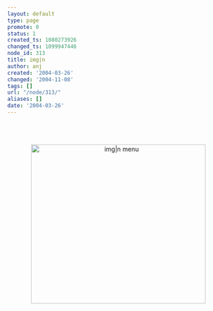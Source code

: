 ```yaml
---
layout: default
type: page
promote: 0
status: 1
created_ts: 1080273926
changed_ts: 1099947446
node_id: 313
title: img|n
author: anj
created: '2004-03-26'
changed: '2004-11-08'
tags: []
url: "/node/313/"
aliases: []
date: '2004-03-26'
---
```

<br/>
<br/>
<br/>
<div align="center">
<img src="/themes/anjackson.net/imgn-menu.jpg" border="0" usemap="#clientmap" alt="img|n menu" width="397" height="361"/>
</div>
<!-- Automatically created by Imagen, v1.74 -->
<map name="clientmap"><area shape="rect" coords="44,153,118,181" href="/image/tid/41" alt="people"/><area shape="rect" coords="51,181,118,209" href="/image/tid/3" alt="places"/><area shape="rect" coords="65,209,118,233" href="/image/tid/56" alt="imgn"/><area shape="rect" coords="27,128,118,153" href="/image/" alt="digital photo album"/></map>
<br/>
<br/>
<br/>
